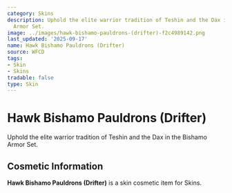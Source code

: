 ```yaml
---
category: Skins
description: Uphold the elite warrior tradition of Teshin and the Dax in the Bishamo
  Armor Set.
image: ../images/hawk-bishamo-pauldrons-(drifter)-f2c4989142.png
last_updated: '2025-09-17'
name: Hawk Bishamo Pauldrons (Drifter)
source: WFCD
tags:
- Skin
- Skins
tradable: false
type: Skin
---
```


# Hawk Bishamo Pauldrons (Drifter)

Uphold the elite warrior tradition of Teshin and the Dax in the Bishamo Armor Set.

## Cosmetic Information

**Hawk Bishamo Pauldrons (Drifter)** is a skin cosmetic item for Skins.

